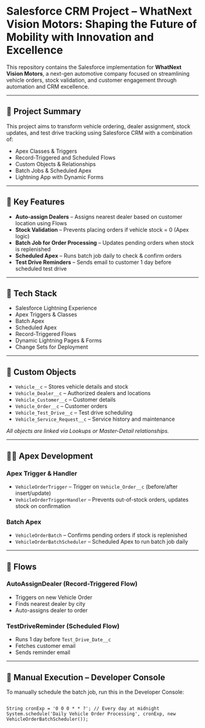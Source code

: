 # Salesforce CRM Project – WhatNext Vision Motors: Shaping the Future of Mobility with Innovation and Excellence

This repository contains the Salesforce implementation for **WhatNext Vision Motors**, a next-gen automotive company focused on streamlining vehicle orders, stock validation, and customer engagement through automation and CRM excellence.

---

## 📌 Project Summary

This project aims to transform vehicle ordering, dealer assignment, stock updates, and test drive tracking using Salesforce CRM with a combination of:

- Apex Classes & Triggers  
- Record-Triggered and Scheduled Flows  
- Custom Objects & Relationships  
- Batch Jobs & Scheduled Apex  
- Lightning App with Dynamic Forms  

---

## 🚀 Key Features

- **Auto-assign Dealers** – Assigns nearest dealer based on customer location using Flows  
- **Stock Validation** – Prevents placing orders if vehicle stock = 0 (Apex logic)  
- **Batch Job for Order Processing** – Updates pending orders when stock is replenished  
- **Scheduled Apex** – Runs batch job daily to check & confirm orders  
- **Test Drive Reminders** – Sends email to customer 1 day before scheduled test drive  

---

## 🧰 Tech Stack

- Salesforce Lightning Experience  
- Apex Triggers & Classes  
- Batch Apex  
- Scheduled Apex  
- Record-Triggered Flows  
- Dynamic Lightning Pages & Forms  
- Change Sets for Deployment  

---

## 🧱 Custom Objects

- `Vehicle__c` – Stores vehicle details and stock  
- `Vehicle_Dealer__c` – Authorized dealers and locations  
- `Vehicle_Customer__c` – Customer details  
- `Vehicle_Order__c` – Customer orders  
- `Vehicle_Test_Drive__c` – Test drive scheduling  
- `Vehicle_Service_Request__c` – Service history and maintenance  

_All objects are linked via Lookups or Master-Detail relationships._

---

## 👨‍💻 Apex Development

### Apex Trigger & Handler

- `VehicleOrderTrigger` – Trigger on `Vehicle_Order__c` (before/after insert/update)  
- `VehicleOrderTriggerHandler` – Prevents out-of-stock orders, updates stock on confirmation  

### Batch Apex

- `VehicleOrderBatch` – Confirms pending orders if stock is replenished  
- `VehicleOrderBatchScheduler` – Scheduled Apex to run batch job daily  

---

## 🔄 Flows

### AutoAssignDealer (Record-Triggered Flow)
- Triggers on new Vehicle Order  
- Finds nearest dealer by city  
- Auto-assigns dealer to order  

### TestDriveReminder (Scheduled Flow)
- Runs 1 day before `Test_Drive_Date__c`  
- Fetches customer email  
- Sends reminder email  

---

## 🧪 Manual Execution – Developer Console

To manually schedule the batch job, run this in the Developer Console:

<pre><code>
String cronExp = '0 0 0 * * ?'; // Every day at midnight
System.schedule('Daily Vehicle Order Processing', cronExp, new VehicleOrderBatchScheduler());
</code></pre>
